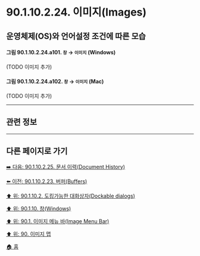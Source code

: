 # 90.1.10.2.24. 이미지(Images)
## 운영체제(OS)와 언어설정 조건에 따른 모습
#### 그림 90.1.10.2.24.a101. `창` → `이미지` (Windows)
(TODO 이미지 추가)

#### 그림 90.1.10.2.24.a102. `창` → `이미지` (Mac)
(TODO 이미지 추가)

***

## 관련 정보

***

## 다른 페이지로 가기

[➡️ 다음: 90.1.10.2.25. 문서 이력(Document History)](./90-01-10-02-25-document_history.md)

[⬅️ 이전: 90.1.10.2.23. 버퍼(Buffers)](./90-01-10-02-23-buffers.md)

[⬆️ 위: 90.1.10.2. 도킹가능한 대화상자(Dockable dialogs)](./90-01-10-02-00-dockable_dialogs.md)

[⬆️ 위: 90.1.10. 창(Windows)](./90-01-10-00-windows.md)

[⬆️ 위: 90.1. 이미지 메뉴 바(Image Menu Bar)](./90-01-00-image-menu-bar.md)

[⬆️ 위: 90. 이미지 맵](./90-00-image-map.md)

[🏠 홈](./00-home.md)
